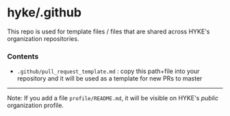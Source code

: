 # hyke/.github

This repo is used for template files / files that are shared across HYKE's organization repositories.

### Contents

- `.github/pull_request_template.md` : copy this path+file into your repository and it will be used as a template for new PRs to master


---

Note:  If you add a file `profile/README.md`, it will be visible on HYKE's *public* organization profile.
